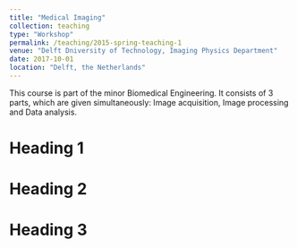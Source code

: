 ```yaml
---
title: "Medical Imaging"
collection: teaching
type: "Workshop"
permalink: /teaching/2015-spring-teaching-1
venue: "Delft Dniversity of Technology, Imaging Physics Department"
date: 2017-10-01
location: "Delft, the Netherlands"
---
```


This course is part of the minor Biomedical Engineering. It consists of 3 parts, which are given simultaneously: 
Image acquisition, Image processing and Data analysis. 


Heading 1
======

Heading 2
======

Heading 3
======
